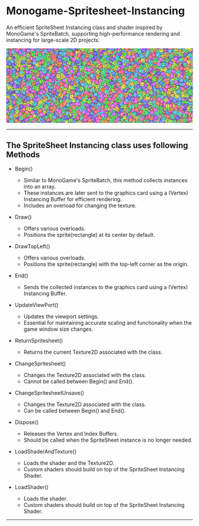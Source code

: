 # Monogame-Spritesheet-Instancing
An efficient SpriteSheet Instancing class and shader inspired by MonoGame's SpriteBatch, supporting high-performance rendering and instancing for large-scale 2D projects.

![Main pic](images/SpriteSheet%20Instancing%20Pic.PNG)


---
## The SpriteSheet Instancing class uses following Methods
- Begin()
   - Similar to MonoGame's SpriteBatch, this method collects instances into an array.  
   - These instances are later sent to the graphics card using a (Vertex) Instancing Buffer for efficient rendering.
   - Includes an overload for changing the texture.

- Draw()
   - Offers various overloads.
   - Positions the sprite(rectangle) at its center by default.

- DrawTopLeft()
   - Offers various overloads.
   - Positions the sprite(rectangle) with the top-left corner as the origin.
 
- End()
   - Sends the collected instances to the graphics card using a (Vertex) Instancing Buffer.

- UpdateViewPort()
   - Updates the viewport settings.
   - Essential for maintaining accurate scaling and functionality when the game window size changes.
    
- ReturnSpritesheet()
   - Returns the current Texture2D associated with the class.
 
- ChangeSpritesheet()
   - Changes the Texture2D associated with the class.
   - Cannot be called between Begin() and End().

 - ChangeSpritesheetUnsave()
   - Changes the Texture2D associated with the class.
   - Can be called between Begin() and End().
  
- Dispose()
   - Releases the Vertex and Index Buffers.
   - Should be called when the SpriteSheet instance is no longer needed.

- LoadShaderAndTexture()
   - Loads the shader and the Texture2D.
   - Custom shaders should build on top of the SpriteSheet Instancing Shader.
 
- LoadShader()
   - Loads the shader.
   - Custom shaders should build on top of the SpriteSheet Instancing Shader.
---

